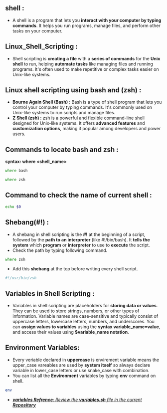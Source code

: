 ## shell :
- A shell is a program that lets you **interact with your computer by typing commands**. It helps you run programs, manage files, and perform other tasks on your computer.
## Linux_Shell_Scripting :
- Shell scripting is **creating a file** with a **series of commands** for the **Unix shell** to run, helping **automate tasks** like managing files and running programs. It's often used to make repetitive or complex tasks easier on Unix-like systems.
## Linux shell scripting using bash and (zsh) :
- **Bourne Again Shell (Bash) :** Bash is a type of shell program that lets you control your computer by typing commands. It's commonly used on Unix-like systems to run scripts and manage files.
-  **Z Shell (zsh) :** zsh is a powerful and flexible command-line shell designed for Unix-like systems. It offers **advanced features** and **customization options**, making it popular among developers and power users.
##  Commands to locate bash and zsh :
**syntax: where <shell_name>**

```zsh
where bash
```

```zsh
where zsh
```

## Command to check the name of current shell :

```zsh
echo $0
```

## Shebang(#!) :
- A shebang in shell scripting is the **#!** at the beginning of a script, followed by the **path to an interpreter** (like #!/bin/bash). It **tells the system** which **program** or **interpreter** to use to **execute** the script.
- Check the path by typing following command.
  
```zsh
where zsh
```
- Add this **shebang** at the top before writing every shell script.

```zsh
#!/usr/bin/zsh
```
## Variables in Shell Scripting :
- Variables in shell scripting are placeholders for **storing data or values**. They can be used to store strings, numbers, or other types of information. Variable names are case-sensitive and typically consist of uppercase letters, lowercase letters, numbers, and underscores. You can **assign values to variables** using the **syntax variable_name=value**, and access their values using **$variable_name notation**.
## Environment Variables:
- Every veriable declared in **uppercase** is envirement variable means the upper_case vareables are used by **system itself** so always declare variable in lower_case letters or use snake_case with combination.
- You can list all the **Environment** variables by typing **env** command on shell.
```zsh
env
```
- <ins><em>**variables Refrence**: Review the **variables.sh** file in the current **Repository** </em></ins>

